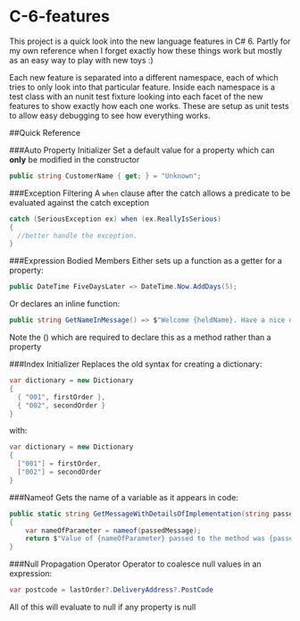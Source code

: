 # C-6-features

This project is a quick look into the new language features in C# 6. Partly for my own reference when I forget exactly how these things work but mostly as an easy way to play with new toys :)

Each new feature is separated into a different namespace, each of which tries to only look into that particular feature. Inside each namespace is a test class with an nunit test fixture looking into each facet of the new features to show exactly how each one works. These are setup as unit tests to allow easy debugging to see how everything works.

##Quick Reference

###Auto Property Initializer
Set a default value for a property which can **only** be modified in the constructor
```C#
public string CustomerName { get; } = "Unknown";
```

###Exception Filtering
A `when` clause after the catch allows a predicate to be evaluated against the catch exception
```C#
catch (SeriousException ex) when (ex.ReallyIsSerious)
{
  //better handle the exception.
}
```

###Expression Bodied Members
Either sets up a function as a getter for a property:
```C#
public DateTime FiveDaysLater => DateTime.Now.AddDays(5);
```

Or declares an inline function:
```C#
public string GetNameInMessage() => $"Welcome {heldName}. Have a nice day!";
```
Note the () which are required to declare this as a method rather than a property

###Index Initializer
Replaces the old syntax for creating a dictionary:
```C#
var dictionary = new Dictionary
{
  { "001", firstOrder },
  { "002", secondOrder }
}
```
with:
```C#
var dictionary = new Dictionary
{
  ["001"] = firstOrder,
  ["002"] = secondOrder
}
```

###Nameof
Gets the name of a variable as it appears in code:
```C#
public static string GetMessageWithDetailsOfImplementation(string passedMessage)
{
    var nameOfParameter = nameof(passedMessage);
    return $"Value of {nameOfParameter} passed to the method was {passedMessage}";
}
```

###Null Propagation Operator
Operator to coalesce null values in an expression:
```C#
var postcode = lastOrder?.DeliveryAddress?.PostCode
```
All of this will evaluate to null if any property is null
